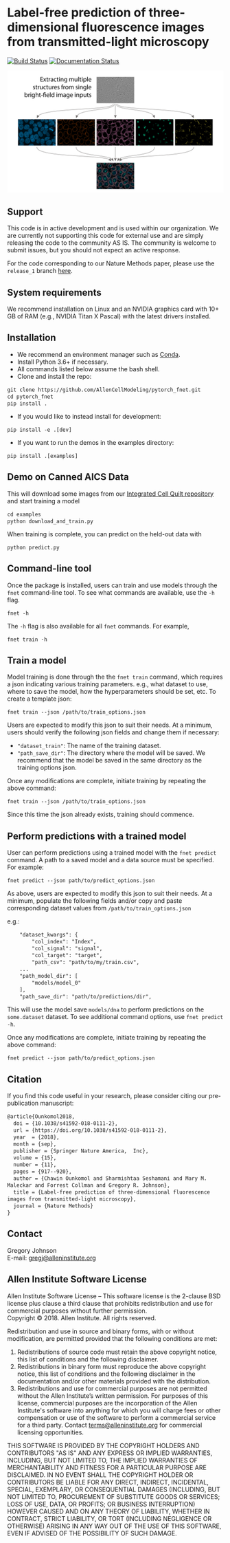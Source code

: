 # Label-free prediction of three-dimensional fluorescence images from transmitted-light microscopy

[![Build Status](https://travis-ci.org/AllenCellModeling/pytorch_fnet.svg?branch=master)](https://travis-ci.org/AllenCellModeling/pytorch_fnet)
[![Documentation Status](https://readthedocs.org/projects/pytorch-fnet/badge/?version=latest)](https://pytorch-fnet.readthedocs.io/en/latest/?badge=latest)

![Combined outputs](doc/source/_static/PredictingStructures-1.jpg?raw=true "Combined outputs")

## Support

This code is in active development and is used within our organization. We are currently not supporting this code for external use and are simply releasing the code to the community AS IS. The community is welcome to submit issues, but you should not expect an active response.

For the code corresponding to our Nature Methods paper, please use the `release_1` branch [here](https://github.com/AllenCellModeling/pytorch_fnet/tree/release_1).

## System requirements

We recommend installation on Linux and an NVIDIA graphics card with 10+ GB of RAM (e.g., NVIDIA Titan X Pascal) with the latest drivers installed.

## Installation

- We recommend an environment manager such as [Conda](https://docs.conda.io/en/latest/miniconda.html).
- Install Python 3.6+ if necessary.
- All commands listed below assume the bash shell.
- Clone and install the repo:

```shell
git clone https://github.com/AllenCellModeling/pytorch_fnet.git
cd pytorch_fnet
pip install .
```

- If you would like to instead install for development:

```shell
pip install -e .[dev]
```

- If you want to run the demos in the examples directory:

```shell
pip install .[examples]
```

## Demo on Canned AICS Data
This will download some images from our [Integrated Cell Quilt repository](https://open.quiltdata.com/b/allencell/tree/aics/pipeline_integrated_cell/) and start training a model 
```shell
cd examples
python download_and_train.py
```
When training is complete, you can predict on the held-out data with
```shell
python predict.py
```

## Command-line tool

Once the package is installed, users can train and use models through the `fnet` command-line tool. To see what commands are available, use the `-h` flag.

```shell
fnet -h
```

The `-h` flag is also available for all `fnet` commands. For example,

```shell
fnet train -h
```

## Train a model

Model training is done through the the `fnet train` command, which requires a json indicating various training parameters. e.g., what dataset to use, where to save the model, how the hyperparameters should be set, etc. To create a template json:

```shell
fnet train --json /path/to/train_options.json
```

Users are expected to modify this json to suit their needs. At a minimum, users should verify the following json fields and change them if necessary:

- `"dataset_train"`: The name of the training dataset.
- `"path_save_dir"`: The directory where the model will be saved. We recommend that the model be saved in the same directory as the training options json.

Once any modifications are complete, initiate training by repeating the above command:

```shell
fnet train --json /path/to/train_options.json
```

Since this time the json already exists, training should commence.

## Perform predictions with a trained model

User can perform predictions using a trained model with the `fnet predict` command. A path to a saved model and a data source must be specified. For example:

```shell
fnet predict --json path/to/predict_options.json
```

As above, users are expected to modify this json to suit their needs. At a minimum, populate the following fields and/or copy and paste corresponding dataset values from `/path/to/train_options.json`

e.g.:
```shell
    "dataset_kwargs": {
        "col_index": "Index",
        "col_signal": "signal",
        "col_target": "target",
        "path_csv": "path/to/my/train.csv",
    ...
    "path_model_dir": [
        "models/model_0"
    ],
    "path_save_dir": "path/to/predictions/dir",
```

This will use the model save `models/dna` to perform predictions on the `some.dataset` dataset. To see additional command options, use `fnet predict -h`.

Once any modifications are complete, initiate training by repeating the above command:

```shell
fnet predict --json path/to/predict_options.json
```

## Citation

If you find this code useful in your research, please consider citing our pre-publication manuscript:

```
@article{Ounkomol2018,
  doi = {10.1038/s41592-018-0111-2},
  url = {https://doi.org/10.1038/s41592-018-0111-2},
  year  = {2018},
  month = {sep},
  publisher = {Springer Nature America,  Inc},
  volume = {15},
  number = {11},
  pages = {917--920},
  author = {Chawin Ounkomol and Sharmishtaa Seshamani and Mary M. Maleckar and Forrest Collman and Gregory R. Johnson},
  title = {Label-free prediction of three-dimensional fluorescence images from transmitted-light microscopy},
  journal = {Nature Methods}
}
```

## Contact

Gregory Johnson  
E-mail: <gregj@alleninstitute.org>

## Allen Institute Software License

Allen Institute Software License – This software license is the 2-clause BSD license plus clause a third clause that prohibits redistribution and use for commercial purposes without further permission.   
Copyright © 2018. Allen Institute.  All rights reserved.

Redistribution and use in source and binary forms, with or without modification, are permitted provided that the following conditions are met:
1. Redistributions of source code must retain the above copyright notice, this list of conditions and the following disclaimer.  
2. Redistributions in binary form must reproduce the above copyright notice, this list of conditions and the following disclaimer in the documentation and/or other materials provided with the distribution.  
3. Redistributions and use for commercial purposes are not permitted without the Allen Institute’s written permission. For purposes of this license, commercial purposes are the incorporation of the Allen Institute's software into anything for which you will charge fees or other compensation or use of the software to perform a commercial service for a third party. Contact terms@alleninstitute.org for commercial licensing opportunities.  

THIS SOFTWARE IS PROVIDED BY THE COPYRIGHT HOLDERS AND CONTRIBUTORS "AS IS" AND ANY EXPRESS OR IMPLIED WARRANTIES, INCLUDING, BUT NOT LIMITED TO, THE IMPLIED WARRANTIES OF MERCHANTABILITY AND FITNESS FOR A PARTICULAR PURPOSE ARE DISCLAIMED. IN NO EVENT SHALL THE COPYRIGHT HOLDER OR CONTRIBUTORS BE LIABLE FOR ANY DIRECT, INDIRECT, INCIDENTAL, SPECIAL, EXEMPLARY, OR CONSEQUENTIAL DAMAGES (INCLUDING, BUT NOT LIMITED TO, PROCUREMENT OF SUBSTITUTE GOODS OR SERVICES; LOSS OF USE, DATA, OR PROFITS; OR BUSINESS INTERRUPTION) HOWEVER CAUSED AND ON ANY THEORY OF LIABILITY, WHETHER IN CONTRACT, STRICT LIABILITY, OR TORT (INCLUDING NEGLIGENCE OR OTHERWISE) ARISING IN ANY WAY OUT OF THE USE OF THIS SOFTWARE, EVEN IF ADVISED OF THE POSSIBILITY OF SUCH DAMAGE.
